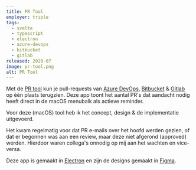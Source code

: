 ```yaml
---
title: PR Tool
employer: triple
tags:
  - svelte
  - typescript
  - electron
  - azure-devops
  - bitbucket
  - gitlab
released: 2020-07
image: pr-tool.png
alt: PR Tool
---
```


Met de [PR tool](https://azure-prs.herokuapp.com/) kun je pull-requests van [Azure DevOps](https://dev.azure.com/), [Bitbucket](https://bitbucket.org/) & [Gitlab](https://about.gitlab.com) op één plaats terugzien.
Deze app toont het aantal PR's dat aandacht nodig heeft direct in de macOS menubalk als actieve reminder.

Voor deze (macOS) tool heb ik het concept, design & de implementatie uitgevoerd.

Het kwam regelmatig voor dat PR e-mails over het hoofd werden gezien, of dat er begonnen was aan een review, maar deze niet afgerond (approved) werden. Hierdoor waren collega's onnodig op mij aan het wachten en vice-versa.

Deze app is gemaakt in [Electron](https://www.electronjs.org/) en zijn de designs gemaakt in [Figma](https://figma.com).
